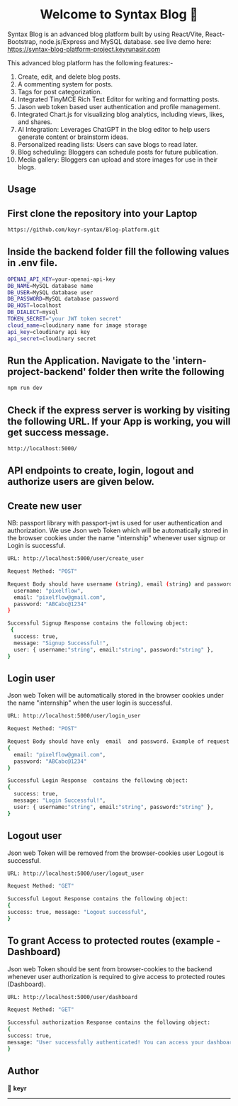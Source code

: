 <h1 align="center">Welcome to Syntax Blog 👋</h1>

Syntax Blog is an advanced blog platform built by using React/Vite, React-Bootstrap, node.js/Express and MySQL database.
see live demo here: https://syntax-blog-platform-project.keyrunasir.com

This advanced blog platform has the following features:-
1. Create, edit, and delete blog posts.
2. A commenting system for posts.
3. Tags for post categorization.
4. Integrated TinyMCE Rich Text Editor for writing and formatting posts.
5. Jason web token based user authentication and profile management.
6. Integrated Chart.js for visualizing blog analytics, including views, likes, and shares.
7. AI Integration: Leverages ChatGPT in the blog editor to help users generate content or brainstorm ideas.
8. Personalized reading lists: Users can save blogs to read later.
9. Blog scheduling: Bloggers can schedule posts for future publication.
10. Media gallery: Bloggers can upload and store images for use in their blogs.

## Usage

## First clone the repository into your Laptop
```sh
https://github.com/keyr-syntax/Blog-platform.git
```

## Inside the backend folder fill the following values in .env file.

```sh
OPENAI_API_KEY=your-openai-api-key
DB_NAME=MySQL database name
DB_USER=MySQL database user
DB_PASSWORD=MySQL database password
DB_HOST=localhost
DB_DIALECT=mysql
TOKEN_SECRET="your JWT token secret"
cloud_name=cloudinary name for image storage
api_key=cloudinary api key
api_secret=cloudinary secret
```


## Run the Application. Navigate to the 'intern-project-backend' folder then write the following

```sh
npm run dev
```

## Check if the express server is working by visiting the following URL. If your App is working, you will get success message.

```sh
http://localhost:5000/
```

## API endpoints to create, login, logout and authorize users are given below.

## Create new user

NB: passport library with passport-jwt is used for user authentication and authorization. We use Json web Token which will be automatically stored in the browser cookies under the name "internship" whenever user signup or Login is successful.

```sh
URL: http://localhost:5000/user/create_user

Request Method: "POST"

Request Body should have username (string), email (string) and password (string). Example of request body to be sent from frontend to the backend: {
  username: "pixelflow",
  email: "pixelflow@gmail.com",
  password: "ABCabc@1234"
}

Successful Signup Response contains the following object:
 {
  success: true,
  message: "Signup Successful!",
  user: { username:"string", email:"string", password:"string" },
}

```
## Login user

Json web Token will be automatically stored in the browser cookies under the name "internship" when the user login is successful.

```sh
URL: http://localhost:5000/user/login_user

Request Method: "POST"

Request Body should have only  email  and password. Example of request body to be sent from frontend to the backend:
{
  email: "pixelflow@gmail.com",
  password: "ABCabc@1234"
}

Successful Login Response  contains the following object:
{
  success: true,
  message: "Login Successful!",
  user: { username:"string", email:"string", password:"string" },
}
```

## Logout user

Json web Token will be removed from the  browser-cookies  user Logout is successful.

```sh
URL: http://localhost:5000/user/logout_user

Request Method: "GET"

Successful Logout Response contains the following object:
{
success: true, message: "Logout successful",
}
```

## To grant  Access to protected routes (example - Dashboard)

Json web Token should be sent from browser-cookies to the backend whenever user authorization is required to give access to protected routes (Dashboard).

```sh
URL: http://localhost:5000/user/dashboard

Request Method: "GET"

Successful authorization Response contains the following object:
{
success: true,
message: "User successfully authenticated! You can access your dashboard",
}
```


## Author

👤 **keyr**

---
